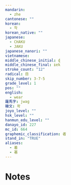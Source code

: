 ```yaml
---
mandarin:
  - zhe
cantonese: ""
korean:
  - 착
korean_native: ""
japanese:
  - CHAKU
  - JAKU
japanese_nanori: ""
vietnamese:
middle_chinese_initial: ɖ
middle_chinese_final: ɨɐk
stroke_count: "12"
radical: 目
skip_number: 3-7-5
grade_level: 1
pos: ""
english:
  - wear
羅馬字: jwag
韓文: 좍
joyo_level: ""
hsk_level: ""
hanmun_edu_level: ""
danayo_id: 227
mc_id: 664
graphemic_classification: 者
stand_in: "TRUE"
aliases:
  - 着
  - 著
---
```


# Notes

